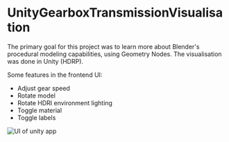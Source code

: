 # UnityGearboxTransmissionVisualisation

The primary goal for this project was to learn more about Blender's procedural modeling capabilities, using Geometry Nodes. The visualisation was done in Unity (HDRP).

Some features in the frontend UI:
- Adjust gear speed
- Rotate model
- Rotate HDRI environment lighting
- Toggle material
- Toggle labels

<img src="/gearboxtransmission.png" alt="UI of unity app" title="GearboxTransmission">
